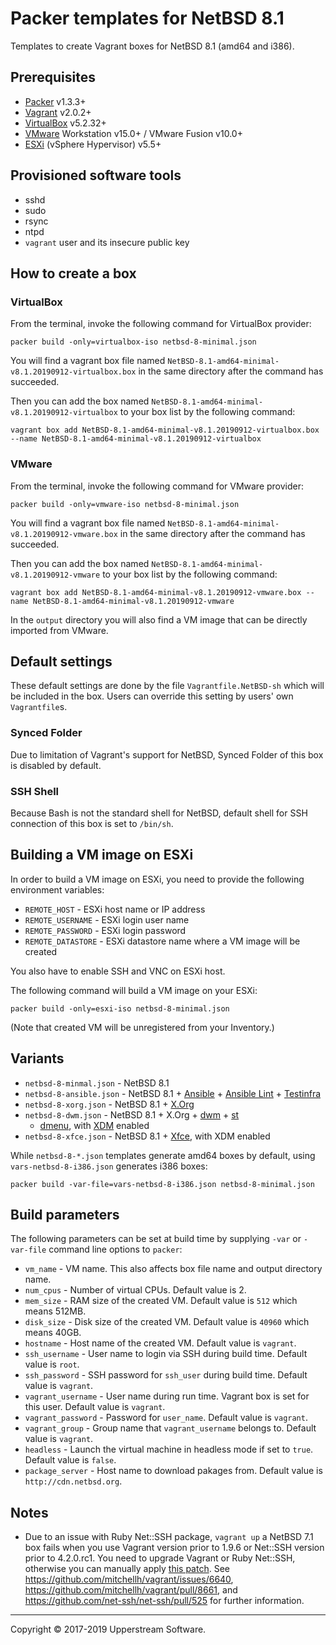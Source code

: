 # Packer templates for NetBSD 8.1

Templates to create Vagrant boxes for NetBSD 8.1 (amd64 and i386).


## Prerequisites

* [Packer][] v1.3.3+
* [Vagrant][] v2.0.2+
* [VirtualBox][] v5.2.32+
* [VMware][] Workstation v15.0+ / VMware Fusion v10.0+
* [ESXi][] (vSphere Hypervisor) v5.5+

[ESXi]: http://www.vmware.com/products/vsphere-hypervisor
  "Free VMware vSphere Hypervisor, Free Virtualization (ESXi)"
[Packer]: https://www.packer.io/ "Packer by HashiCorp"
[Vagrant]: https://www.vagrantup.com/ "Vagrant"
[VirtualBox]: https://www.virtualbox.org/ "Oracle VM VirtualBox"
[VMware]: http://www.vmware.com/
  "VMware Virtualization for Desktop &amp; Server, Application, Public &amp; Hybrid Clouds"


## Provisioned software tools

* sshd
* sudo
* rsync
* ntpd
* `vagrant` user and its insecure public key


## How to create a box

### VirtualBox

From the terminal, invoke the following command for VirtualBox provider:

    packer build -only=virtualbox-iso netbsd-8-minimal.json

You will find a vagrant box file named `NetBSD-8.1-amd64-minimal-v8.1.20190912-virtualbox.box`
in the same directory after the command has succeeded.

Then you can add the box named `NetBSD-8.1-amd64-minimal-v8.1.20190912-virtualbox`
to your box list by the following command:

    vagrant box add NetBSD-8.1-amd64-minimal-v8.1.20190912-virtualbox.box --name NetBSD-8.1-amd64-minimal-v8.1.20190912-virtualbox

### VMware

From the terminal, invoke the following command for VMware provider:

    packer build -only=vmware-iso netbsd-8-minimal.json

You will find a vagrant box file named `NetBSD-8.1-amd64-minimal-v8.1.20190912-vmware.box`
in the same directory after the command has succeeded.

Then you can add the box named `NetBSD-8.1-amd64-minimal-v8.1.20190912-vmware`
to your box list by the following command:

    vagrant box add NetBSD-8.1-amd64-minimal-v8.1.20190912-vmware.box --name NetBSD-8.1-amd64-minimal-v8.1.20190912-vmware

In the `output` directory you will also find a VM image that can be
directly imported from VMware.


## Default settings

These default settings are done by the file `Vagrantfile.NetBSD-sh`
which will be included in the box.  Users can override this setting by
users' own `Vagrantfile`s.

### Synced Folder

Due to limitation of Vagrant's support for NetBSD, Synced Folder of
this box is disabled by default.

### SSH Shell

Because Bash is not the standard shell for NetBSD, default shell for
SSH connection of this box is set to `/bin/sh`.


## Building a VM image on ESXi

In order to build a VM image on ESXi, you need to provide the following
environment variables:

* `REMOTE_HOST` - ESXi host name or IP address
* `REMOTE_USERNAME` - ESXi login user name
* `REMOTE_PASSWORD` - ESXi login password
* `REMOTE_DATASTORE` - ESXi datastore name where a VM image will be
  created

You also have to enable SSH and VNC on ESXi host.

The following command will build a VM image on your ESXi:

    packer build -only=esxi-iso netbsd-8-minimal.json

(Note that created VM will be unregistered from your Inventory.)


## Variants

* `netbsd-8-minmal.json` - NetBSD 8.1
* `netbsd-8-ansible.json` - NetBSD 8.1 + [Ansible][] +
  [Ansible Lint][] + [Testinfra][]
* `netbsd-8-xorg.json` - NetBSD 8.1 + [X.Org][]
* `netbsd-8-dwm.json` - NetBSD 8.1 + X.Org + [dwm][] + [st][]
  + [dmenu][], with [XDM] enabled
* `netbsd-8-xfce.json` - NetBSD 8.1 + [Xfce][], with XDM enabled

While `netbsd-8-*.json` templates generate amd64 boxes by default,
using `vars-netbsd-8-i386.json` generates i386 boxes:

    packer build -var-file=vars-netbsd-8-i386.json netbsd-8-minimal.json

[Ansible]: https://www.ansible.com/ "Ansible is Simple IT Automation"
[Ansible Lint]: https://docs.ansible.com/ansible-lint/
  "Ansible Lint Documentation &mdash; Ansible Documentation"
[dmenu]: http://tools.suckless.org/dmenu/ "dmenu | suckless.org tools"
[dwm]: http://dwm.suckless.org/
  "suckless.org dwm - dynamic window manager"
[st]: http://st.suckless.org/ "suckless.org st - simple terminal"
[Testinfra]: https://testinfra.readthedocs.io/en/latest/
  "Testinfra test your infrastructure &#8212; testinfra 3.0.6.dev0+g1fee986.d20190529 documentation"
[X.Org]: https://www.x.org/wiki/ "X.Org"
[XDM]: https://www.x.org/releases/X11R7.6/doc/man/man1/xdm.1.xhtml "XDM"
[Xfce]: http://www.xfce.org/ "Xfce Desktop Environment"


## Build parameters

The following parameters can be set at build time by supplying `-var`
or `-var-file` command line options to `packer`:

* `vm_name` - VM name.  This also affects box file name and output
  directory name.
* `num_cpus` - Number of virtual CPUs.  Default value is 2.
* `mem_size` - RAM size of the created VM.  Default value is `512`
  which means 512MB.
* `disk_size` - Disk size of the created VM.  Default value is `40960`
  which means 40GB.
* `hostname` - Host name of the created VM.  Default value is `vagrant`.
* `ssh_username` - User name to login via SSH during build time.
  Default value is `root`.
* `ssh_password` - SSH password for `ssh_user` during build time.
  Default value is `vagrant`.
* `vagrant_username` - User name during run time.  Vagrant box is set
  for this user.  Default value is `vagrant`.
* `vagrant_password` - Password for `user_name`.  Default value is
  `vagrant`.
* `vagrant_group` - Group name that `vagrant_username` belongs to.
  Default value is `vagrant`.
* `headless` - Launch the virtual machine in headless mode if set to
  `true`.  Default value is `false`.
* `package_server` - Host name to download pakages from.  Default value
  is `http://cdn.netbsd.org`.


## Notes

* Due to an issue with Ruby Net::SSH package, `vagrant up` a NetBSD 7.1
  box fails when you use Vagrant version prior to 1.9.6 or Net::SSH
  version prior to 4.2.0.rc1.  You need to upgrade Vagrant or Ruby
  Net::SSH, otherwise you can manually apply [this patch](../patches/net-ssh.patch).
  See https://github.com/mitchellh/vagrant/issues/6640,
  https://github.com/mitchellh/vagrant/pull/8661, and
  https://github.com/net-ssh/net-ssh/pull/525 for further information.

- - -

Copyright &copy; 2017-2019 Upperstream Software.
